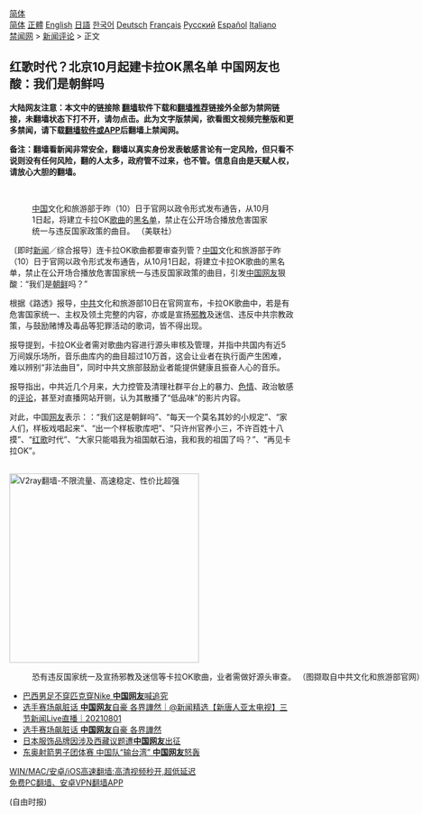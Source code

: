  <!-- 面包屑导航 --> <div class="breadcrumb"><!-- GTranslate: https://gtranslate.io/ -->  <div class="switcher notranslate">  <div class="selected">  <a href="#" onclick="return false;"> 简体</a>  </div>  <div class="option">  <a href="https://www.bannedbook.org" onclick="doGTranslate('zh-CN|zh-CN');jQuery('div.switcher div.selected a').html(jQuery(this).html());return false;" title="简体中文" class="nturl selected"> 简体</a>  <a href="https://www.bannedbook.org/zh-tw/" onclick="doGTranslate('zh-CN|zh-TW');jQuery('div.switcher div.selected a').html(jQuery(this).html());return false;" title="繁體中文" class="nturl"> 正體</a>  <a href="https://www.bannedbook.org/en/" onclick="doGTranslate('zh-CN|en');jQuery('div.switcher div.selected a').html(jQuery(this).html());return false;" title="English" class="nturl"> English</a>  <a href="https://www.bannedbook.org/ja/" onclick="doGTranslate('zh-CN|ja');jQuery('div.switcher div.selected a').html(jQuery(this).html());return false;" title="日本語" class="nturl"> 日語</a>  <a href="https://www.bannedbook.org/ko/" onclick="doGTranslate('zh-CN|ko');jQuery('div.switcher div.selected a').html(jQuery(this).html());return false;" title="한국어" class="nturl"> 한국어</a>  <a href="https://www.bannedbook.org/de/" onclick="doGTranslate('zh-CN|de');jQuery('div.switcher div.selected a').html(jQuery(this).html());return false;" title="Deutsch" class="nturl"> Deutsch</a>  <a href="https://www.bannedbook.org/fr/" onclick="doGTranslate('zh-CN|fr');jQuery('div.switcher div.selected a').html(jQuery(this).html());return false;" title="Français" class="nturl"> Français</a>  <a href="https://www.bannedbook.org/ru/" onclick="doGTranslate('zh-CN|ru');jQuery('div.switcher div.selected a').html(jQuery(this).html());return false;" title="Русский" class="nturl"> Русский</a>  <a href="https://www.bannedbook.org/es/" onclick="doGTranslate('zh-CN|es');jQuery('div.switcher div.selected a').html(jQuery(this).html());return false;" title="Español" class="nturl"> Español</a>  <a href="https://www.bannedbook.org/it/" onclick="doGTranslate('zh-CN|it');jQuery('div.switcher div.selected a').html(jQuery(this).html());return false;" title="Italiano" class="nturl"> Italiano</a>  </div>  </div>      <div class='breadcrumb-sub'><!-- Breadcrumb NavXT 6.3.0 --> <a href="https://www.bannedbook.org/" class="home">禁闻网</a> &gt; <a href="https://www.bannedbook.org/bnews/comments/" class="category">新闻评论</a> &gt; 正文</div></div><h2>红歌时代？北京10月起建卡拉OK黑名单 中国网友也酸：我们是朝鲜吗</h2> <p class="notice"><b>大陆网友注意：本文中的链接除 <a href="https://github.com/bannedbook/fanqiang" >翻墙</a>软件下载和<a href="https://github.com/killgcd/justmysocks/blob/master/README.md">翻墙推荐</a>链接外全部为禁网链接，未翻墙状态下打不开，请勿点击。此为文字版禁闻，欲看图文视频完整版和更多禁闻，请下载<a href="https://github.com/bannedbook/fanqiang">翻墙软件或APP</a>后翻墙上禁闻网。</p><p>备注：翻墙看新闻非常安全，翻墙以真实身份发表敏感言论有一定风险，但只看不说则没有任何风险，翻的人太多，政府管不过来，也不管。信息自由是天赋人权，请放心大胆的翻墙。</b></p>  <div class="entry"> <br /> <figure><a href="https://i1.wp.com/upload-images-bucket-v64rleca837do.s3.eu-west-1.amazonaws.com/wp-content/uploads/2021/08/11122953/phpxKhtQq.jpg?fit=800%2C533&#038;ssl=1" data-caption="中国文化和旅游部于昨（10）日于官网以政令形式发布通告，从10月1日起，将建立卡拉OK歌曲的黑名单，禁止在公开场合播放危害国家统一与违反国家政策的曲目。 （美联社）"></a><figcaption class="wp-caption-text"><a href="https://www.bannedbook.org/bnews/tag/%E4%B8%AD%E5%9B%BD/" class="st_tag internal_tag" rel="tag" title="标签 中国 下的日志">中国</a>文化和旅游部于昨（10）日于官网以政令形式发布通告，从10月1日起，将建立卡拉OK<a href="https://www.bannedbook.org/bnews/tag/%E6%AD%8C%E6%9B%B2/" class="st_tag internal_tag" rel="tag" title="标签 歌曲 下的日志">歌曲</a>的<a href="https://www.bannedbook.org/bnews/tag/%E9%BB%91%E5%90%8D%E5%8D%95/" class="st_tag internal_tag" rel="tag" title="标签 黑名单 下的日志">黑名单</a>，禁止在公开场合播放危害国家统一与违反国家政策的曲目。 （美联社）</figcaption></figure> <p>〔即时<span class='wp_keywordlink_affiliate'><a href="https://www.bannedbook.org/" title="新闻">新闻</a></span>／综合报导〕连卡拉OK歌曲都要审查列管？<span class='wp_keywordlink_affiliate'><a href="https://www.bannedbook.org/" title="中国" target="_blank">中国</a></span>文化和旅游部于昨（10）日于官网以政令形式发布通告，从10月1日起，将建立卡拉OK歌曲的黑名单，禁止在公开场合播放危害国家统一与违反国家政策的曲目，引发<a href="https://www.bannedbook.org/bnews/tag/%E4%B8%AD%E5%9B%BD%E7%BD%91%E5%8F%8B/" class="st_tag internal_tag" rel="tag" title="标签 中国网友 下的日志">中国网友</a>狠酸：“我们是<a href="https://www.bannedbook.org/bnews/tag/%e6%9c%9d%e9%b2%9c/" class="st_tag internal_tag" rel="tag" title="标签 朝鲜 下的日志">朝鲜</a>吗？”</p> <p>根据《路透》报导，<a href="https://www.bannedbook.org/bnews/tag/%e4%b8%ad%e5%85%b1/" class="st_tag internal_tag" rel="tag" title="标签 中共 下的日志">中共</a>文化和旅游部10日在官网宣布，卡拉OK歌曲中，若是有危害国家统一、主权及领土完整的内容，亦或是宣扬<span class='wp_keywordlink'><a href="https://www.bannedbook.org/forum11/topic281.html" title="禁片：评中国共产党的邪教本质" target="_blank">邪教</a></span>及迷信、违反中共宗教政策，与鼓励赌博及毒品等犯罪活动的歌词，皆不得出现。</p>  <p>报导提到，卡拉OK业者需对歌曲内容进行源头审核及管理，并指中共国内有近5万间娱乐场所，音乐曲库内的曲目超过10万首，这会让业者在执行面产生困难，难以辨别“非法曲目”，同时中共文旅部鼓励业者能提供健康且振奋人心的音乐。</p> <p>报导指出，中共近几个月来，大力控管及清理社群平台上的暴力、<span class='wp_keywordlink'><a href="https://www.bannedbook.org/bnews/tculture/20130726/156255.html" title="天眼所见：色欲的本质是什么" target="_blank">色情</a></span>、政治敏感的<span class='wp_keywordlink_affiliate'><a href="https://www.bannedbook.org/bnews/comments/" title="新闻评论" target="_blank">评论</a></span>，甚至对直播网站开铡，认为其散播了“低品味”的影片内容。</p>  <p>对此，中国<a href="https://www.bannedbook.org/bnews/tag/%e7%bd%91%e5%8f%8b/" class="st_tag internal_tag" rel="tag" title="标签 网友 下的日志">网友</a>表示：：“我们这是朝鲜吗”、“每天一个莫名其妙的小规定”、“家人们，样板戏唱起来”、“出一个样板歌库吧”、“只许州官养小三，不许百姓十八摸”、“<a href="https://www.bannedbook.org/bnews/tag/%e7%ba%a2%e6%ad%8c/" class="st_tag internal_tag" rel="tag" title="标签 红歌 下的日志">红歌</a>时代”、“大家只能唱我为祖国献石油，我和我的祖国了吗？”、“再见卡拉OK”。</p> <p></p>  <p><br/><a href="https://github.com/bannedbook/fanqiang/wiki/V2ray%E6%9C%BA%E5%9C%BA"><img src="https://raw.githubusercontent.com/bannedbook/fanqiang/master/v2ss/images/v2free.jpg" width="336" alt="V2ray翻墙-不限流量、高速稳定、性价比超强"></a><br/></p> <figure id="attachment_52870" aria-describedby="caption-attachment-52870" style="width: 800px" class="wp-caption alignnone"><figcaption id="caption-attachment-52870" class="wp-caption-text">恐有违反国家统一及宣扬邪教及迷信等卡拉OK歌曲，业者需做好源头审查。 （图撷取自中共文化和旅游部官网）</figcaption></figure> <ul class='op-related-articles' title='相关阅读'> <li><a href='https://www.bannedbook.org/bnews/baitai/20210810/1603946.html' target='_blank'>巴西男足不穿匹克穿Nike <b>中国网友</b>喊追究</a></li> <li><a href='https://www.bannedbook.org/bnews/bannedvideo/20210801/1598179.html' target='_blank'>选手赛场飙脏话 <b>中国网友</b>自豪 各界譁然｜@新闻精选【新唐人亚太电视】三节新闻Live直播｜20210801</a></li> <li><a href='https://www.bannedbook.org/bnews/bannedvideo/20210731/1597491.html' target='_blank'>选手赛场飙脏话  <b>中国网友</b>自豪  各界譁然</a></li> <li><a href='https://www.bannedbook.org/bnews/renquan/xizang/20210727/1595189.html' target='_blank'>日本服饰品牌因涉及西藏议题遭<b>中国网友</b>出征</a></li> <li><a href='https://www.bannedbook.org/bnews/sports/20210726/1594445.html' target='_blank'>东奥射箭男子团体赛 中国队“输台湾” <b>中国网友</b>怒轰</a></li> </ul> <p class="texttj"> <a href="https://github.com/bannedbook/fanqiang/wiki/V2ray%E6%9C%BA%E5%9C%BA" target="_blank">WIN/MAC/安卓/iOS高速翻墙:高清视频秒开,超低延迟</a><br/> <a href="https://github.com/bannedbook/fanqiang/wiki/%E7%A6%81%E9%97%BB%E7%BD%91%E5%AE%89%E5%8D%93%E7%BF%BB%E5%A2%99%E6%96%B0%E9%97%BBAPP" target="_blank">免费PC翻墙、安卓VPN翻墙APP</a></p> <p>(自由时报)</p><a name='sharetosocial'></a>  <div style="margin-bottom:5px;padding-bottom:5px;clear:both"> <div id="archive-pix-1" class="banner-ads"> <!-- AuctionX Display platform tag START --> <div id="26318x728x90x621x_ADSLOT2" clicktrack="%%CLICK_URL_ESC%%"></div> <!-- AuctionX Display platform tag END --> </div> <div id="archive-pix-2" class="banner-ads"> <!-- AuctionX Display platform tag START --> <div id="26315x300x250x621x_ADSLOT2" clicktrack="%%CLICK_URL_ESC%%"></div> <!-- AuctionX Display platform tag END --> </div> </div>  <div id="archive-pix-1" class="banner-ads"> <!-- AuctionX Display platform tag START --> <div id="26318x728x90x621x_ADSLOT3" clicktrack="%%CLICK_URL_ESC%%"></div> <!-- AuctionX Display platform tag END --> </div> </div><!--END ENTRY--> 